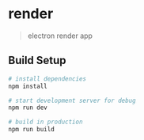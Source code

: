 # render

> electron render app

## Build Setup

``` bash
# install dependencies
npm install

# start development server for debug
npm run dev

# build in production
npm run build
```

